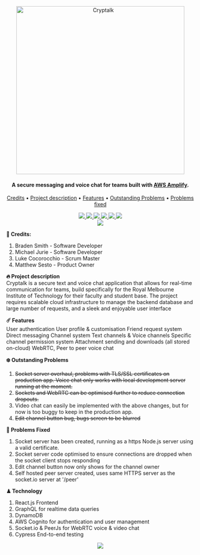 <div align="center">
    <img src="https://i.imgur.com/vUI6rcQ.png" alt="Cryptalk" width="450">
</div>

<h4 align="center">A secure messaging and voice chat for teams built with <a href="https://aws.amazon.com/amplify/" target="_blank">AWS Amplify</a>.</h4>

<p align="center">
  <a href="#credits">Credits</a> •
  <a href="#project-description">Project description</a> •
  <a href="#features">Features</a> •
  <a href="#outstanding-problems">Outstanding Problems</a> •
  <a href="#problems-fixed">Problems fixed</a>
</p>

<div align="center">
  <a href="https://github.com/mikejwork/COSC2408-2150-Capstone-TEAM07/releases/tag/v0.1">
      <img src="https://img.shields.io/badge/Release-v0.1_(prerelease)-orange"/>
  </a>
  <a href="https://github.com/mikejwork/COSC2408-2150-Capstone-TEAM07/releases/tag/v0.2">
      <img src="https://img.shields.io/badge/Release-v0.2-9cf"/>
  </a>
  <a href="https://github.com/mikejwork/COSC2408-2150-Capstone-TEAM07/releases/tag/v0.3">
      <img src="https://img.shields.io/badge/Release-v0.3-9cf"/>
  </a>
  <a href="https://github.com/mikejwork/COSC2408-2150-Capstone-TEAM07/releases/tag/v0.4">
      <img src="https://img.shields.io/badge/Release-v0.4-9cf"/>
  </a>
  <a href="https://github.com/mikejwork/COSC2408-2150-Capstone-TEAM07/releases/tag/v0.5">
      <img src="https://img.shields.io/badge/Release-v0.5-9cf"/>
  </a>
  <a href="https://github.com/mikejwork/COSC2408-2150-Capstone-TEAM07/releases/tag/v1.0">
      <img src="https://img.shields.io/badge/Release-v1.0-green"/>
  </a>
</div>


<div align="center">
    <img src="https://i.imgur.com/tRD1dmk.png" width="auto"/>
</div>

**👋 Credits:**
1. Braden Smith - Software Developer
2. Michael Jurie - Software Developer
3. Luke Cocorocchio - Scrum Master
4. Matthew Sesto - Product Owner

**🔥 Project description**<br/>
Cryptalk is a secure text and voice chat application that allows for real-time communication for teams, build specifically for the Royal Melbourne Institute of Technology for their faculty and student base. The project requires scalable cloud infrastructure to manage the backend database and large number of requests, and a sleek and enjoyable user interface

**☄️ Features**<br/>
User authentication
User profile & customisation
Friend request system
Direct messaging
Channel system
Text channels & Voice channels
Specific channel permission system
Attachment sending and downloads (all stored on-cloud)
WebRTC, Peer to peer voice chat

**❄️ Outstanding Problems**
1. ~~Socket server overhaul, problems with TLS/SSL certificates on production app. Voice chat only works with local development server running at the moment.~~
2. ~~Sockets and WebRTC can be optimised further to reduce connection dropouts.~~
3. Video chat can easily be implemented with the above changes, but for now is too buggy to keep in the production app.
4. ~~Edit channel button bug, bugs screen to be blurred~~

**🌵 Problems Fixed**
1. Socket server has been created, running as a https Node.js server using a valid certificate.
2. Socket server code optimised to ensure connections are dropped when the socket client stops responding
3. Edit channel button now only shows for the channel owner
4. Self hosted peer server created, uses same HTTPS server as the socket.io server at '/peer'

**♟ Technology**
1. React.js Frontend
2. GraphQL for realtime data queries
3. DynamoDB
4. AWS Cognito for authentication and user management
5. Socket.io & PeerJs for WebRTC voice & video chat
6. Cypress End-to-end testing

<div align="center">
    <img src="https://i.imgur.com/mRu29zI.png" width="auto"/>
</div>
